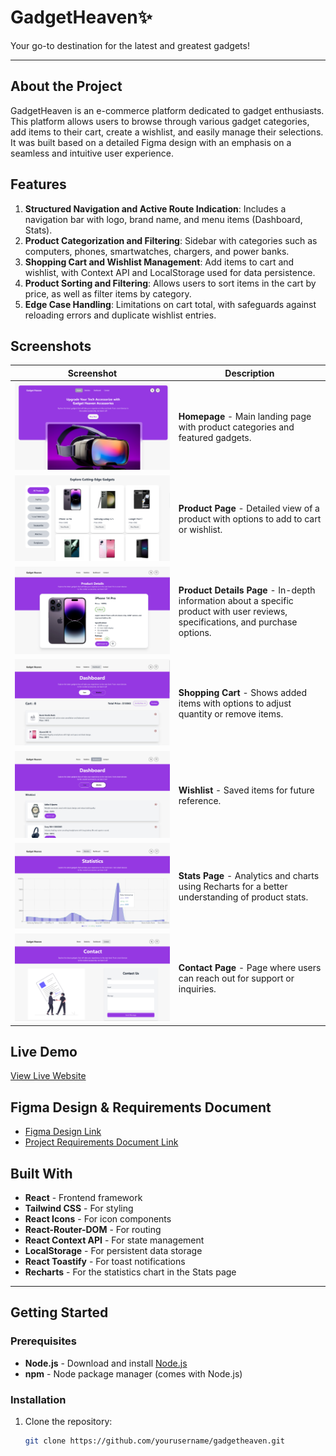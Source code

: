 # GadgetHeaven✨

Your go-to destination for the latest and greatest gadgets!

---

## About the Project

GadgetHeaven is an e-commerce platform dedicated to gadget enthusiasts. This platform allows users to browse through various gadget categories, add items to their cart, create a wishlist, and easily manage their selections. It was built based on a detailed Figma design with an emphasis on a seamless and intuitive user experience.

## Features

1. **Structured Navigation and Active Route Indication**: Includes a navigation bar with logo, brand name, and menu items (Dashboard, Stats).
2. **Product Categorization and Filtering**: Sidebar with categories such as computers, phones, smartwatches, chargers, and power banks.
3. **Shopping Cart and Wishlist Management**: Add items to cart and wishlist, with Context API and LocalStorage used for data persistence.
4. **Product Sorting and Filtering**: Allows users to sort items in the cart by price, as well as filter items by category.
5. **Edge Case Handling**: Limitations on cart total, with safeguards against reloading errors and duplicate wishlist entries.

## Screenshots

| Screenshot                                      | Description                                                                                       |
| ----------------------------------------------- | ------------------------------------------------------------------------------------------------- |
| ![Homepage](/src/SS/s1.png)         | **Homepage** - Main landing page with product categories and featured gadgets.                    |
| ![Product Page](/src/SS/s2.png) | **Product Page** - Detailed view of a product with options to add to cart or wishlist.            |
| ![Product Details Page](/src/SS/s3.png) | **Product Details Page** - In-depth information about a specific product with user reviews, specifications, and purchase options. |
| ![Shopping Cart](/src/SS/s5.png)        | **Shopping Cart** - Shows added items with options to adjust quantity or remove items.            |
| ![Wishlist](/src/SS/s6.png)         | **Wishlist** - Saved items for future reference.                                                  |
| ![Stats Page](/src/SS/s4.png)     | **Stats Page** - Analytics and charts using Recharts for a better understanding of product stats. |
| ![Contact Page](/src/SS/s7.png) | **Contact Page** - Page where users can reach out for support or inquiries. |


## Live Demo

[View Live Website](https://gadget-heaven-webapp.netlify.app/)

## Figma Design & Requirements Document

- [Figma Design Link](https://www.figma.com/design/qr7hizhQyfmitEimBC6blK/Assignment-8?node-id=0-1&node-type=canvas&t=7Sr6v8i3wIN015u6-0)
- [Project Requirements Document Link](./Batch-10_Assignment-08-.pdf)

## Built With

- **React** - Frontend framework
- **Tailwind CSS** - For styling
- **React Icons** - For icon components
- **React-Router-DOM** - For routing
- **React Context API** - For state management
- **LocalStorage** - For persistent data storage
- **React Toastify** - For toast notifications
- **Recharts** - For the statistics chart in the Stats page

---

## Getting Started

### Prerequisites

- **Node.js** - Download and install [Node.js](https://nodejs.org/)
- **npm** - Node package manager (comes with Node.js)

### Installation

1. Clone the repository:
   ```bash
   git clone https://github.com/yourusername/gadgetheaven.git
   ```
